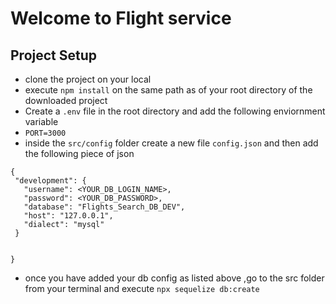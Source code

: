 # Welcome to Flight service

## Project Setup
 - clone the project on your local
 - execute `npm install` on the same path as of your root directory of the downloaded project
 - Create a `.env` file in the root directory and add the following enviornment variable
  - `PORT=3000`
 - inside the `src/config` folder create a new file `config.json` and then add the following piece of json 

 ```
 {
  "development": {
    "username": <YOUR_DB_LOGIN_NAME>,
    "password": <YOUR_DB_PASSWORD>,
    "database": "Flights_Search_DB_DEV",
    "host": "127.0.0.1",
    "dialect": "mysql"
  }

  
}

 ```
 -  once you have added your db config as listed above ,go to the src folder from your terminal and execute `npx sequelize db:create`